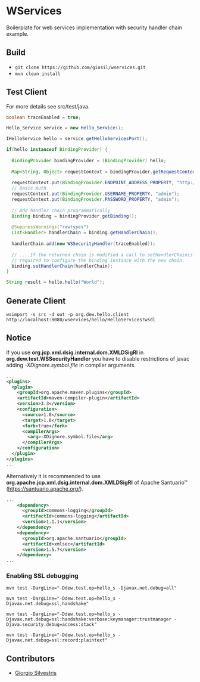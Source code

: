 # WServices

Boilerplate for web services implementation with security handler chain example.

## Build

- `git clone https://github.com/giosil/wservices.git`
- `mvn clean install`

## Test Client

For more details see src/test/java.

```java
boolean traceEnabled = true;

Hello_Service service = new Hello_Service();

IHelloService hello = service.getHelloServicesPort();

if(hello instanceof BindingProvider) {
  
  BindingProvider bindingProvider = (BindingProvider) hello;
  
  Map<String, Object> requestContext = bindingProvider.getRequestContext();
  
  requestContext.put(BindingProvider.ENDPOINT_ADDRESS_PROPERTY, "http://localhost:8080/wservices/hello/HelloServices?g=Ciao");
  // Basic Auth
  requestContext.put(BindingProvider.USERNAME_PROPERTY, "admin");
  requestContext.put(BindingProvider.PASSWORD_PROPERTY, "admin");
  
  // Add handler chain programmatically
  Binding binding = bindingProvider.getBinding();
  
  @SuppressWarnings("rawtypes")
  List<Handler> handlerChain = binding.getHandlerChain();
  
  handlerChain.add(new WSSecurityHandler(traceEnabled));
  
  // ... If the returned chain is modified a call to setHandlerChainis 
  // required to configure the binding instance with the new chain.
  binding.setHandlerChain(handlerChain);
}

String result = hello.hello("World");
```

## Generate Client

`wsimport -s src -d out -p org.dew.hello.client http://localhost:8080/wservices/hello/HelloServices?wsdl`

## Notice

If you use **org.jcp.xml.dsig.internal.dom.XMLDSigRI** in **org.dew.test.WSSecurityHandler** you have to disable restrictions of javac adding *-XDignore.symbol.file* in compiler arguments.

```xml
...
<plugins>
  <plugin>
    <groupId>org.apache.maven.plugins</groupId>
    <artifactId>maven-compiler-plugin</artifactId>
    <version>3.3</version>
    <configuration>
      <source>1.8</source> 
      <target>1.8</target> 
      <fork>true</fork>
      <compilerArgs>
        <arg>-XDignore.symbol.file</arg>
      </compilerArgs>
    </configuration>
  </plugin>
</plugins>
...
```

Alternatively it is recommended to use **org.apache.jcp.xml.dsig.internal.dom.XMLDSigRI** of Apache Santuario&trade; (https://santuario.apache.org/).

```xml
...
    <dependency>
      <groupId>commons-logging</groupId>
      <artifactId>commons-logging</artifactId>
      <version>1.1.1</version>
    </dependency>
    <dependency>
      <groupId>org.apache.santuario</groupId>
      <artifactId>xmlsec</artifactId>
      <version>1.5.7</version>
    </dependency>
...
```

### Enabling SSL debugging

`mvn test -DargLine="-Ddew.test.op=hello_s -Djavax.net.debug=all"`

`mvn test -DargLine="-Ddew.test.op=hello_s -Djavax.net.debug=ssl,handshake"`

`mvn test -DargLine="-Ddew.test.op=hello_s -Djavax.net.debug=ssl:handshake:verbose:keymanager:trustmanager -Djava.security.debug=access:stack"`

`mvn test -DargLine="-Ddew.test.op=hello_s -Djavax.net.debug=ssl:record:plaintext"`

## Contributors

* [Giorgio Silvestris](https://github.com/giosil)
